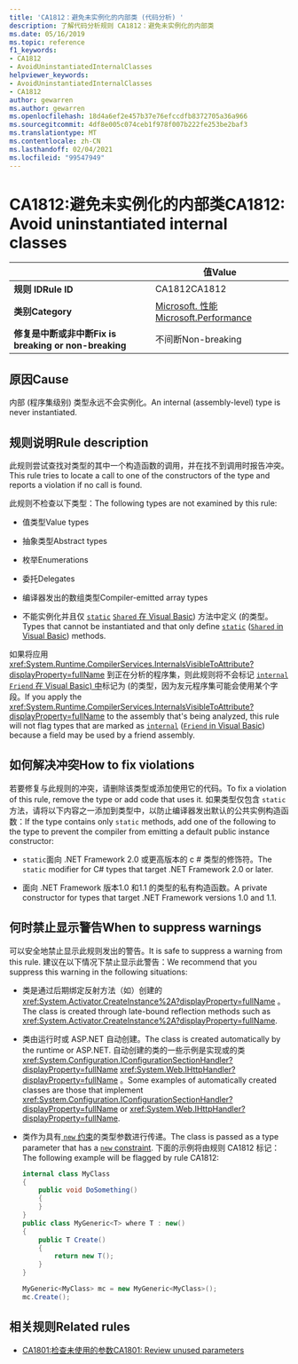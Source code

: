 ```yaml
---
title: 'CA1812：避免未实例化的内部类 (代码分析) '
description: 了解代码分析规则 CA1812：避免未实例化的内部类
ms.date: 05/16/2019
ms.topic: reference
f1_keywords:
- CA1812
- AvoidUninstantiatedInternalClasses
helpviewer_keywords:
- AvoidUninstantiatedInternalClasses
- CA1812
author: gewarren
ms.author: gewarren
ms.openlocfilehash: 18d4a6ef2e457b37e76efccdfb8372705a36a966
ms.sourcegitcommit: 4df8e005c074ceb1f978f007b222fe253be2baf3
ms.translationtype: MT
ms.contentlocale: zh-CN
ms.lasthandoff: 02/04/2021
ms.locfileid: "99547949"
---
```

# <a name="ca1812-avoid-uninstantiated-internal-classes"></a><span data-ttu-id="11ebf-103">CA1812:避免未实例化的内部类</span><span class="sxs-lookup"><span data-stu-id="11ebf-103">CA1812: Avoid uninstantiated internal classes</span></span>

| | <span data-ttu-id="11ebf-104">值</span><span class="sxs-lookup"><span data-stu-id="11ebf-104">Value</span></span> |
|-|-|
| <span data-ttu-id="11ebf-105">**规则 ID**</span><span class="sxs-lookup"><span data-stu-id="11ebf-105">**Rule ID**</span></span> |<span data-ttu-id="11ebf-106">CA1812</span><span class="sxs-lookup"><span data-stu-id="11ebf-106">CA1812</span></span>|
| <span data-ttu-id="11ebf-107">**类别**</span><span class="sxs-lookup"><span data-stu-id="11ebf-107">**Category**</span></span> |[<span data-ttu-id="11ebf-108">Microsoft. 性能</span><span class="sxs-lookup"><span data-stu-id="11ebf-108">Microsoft.Performance</span></span>](performance-warnings.md)|
| <span data-ttu-id="11ebf-109">**修复是中断或非中断**</span><span class="sxs-lookup"><span data-stu-id="11ebf-109">**Fix is breaking or non-breaking**</span></span> |<span data-ttu-id="11ebf-110">不间断</span><span class="sxs-lookup"><span data-stu-id="11ebf-110">Non-breaking</span></span>|

## <a name="cause"></a><span data-ttu-id="11ebf-111">原因</span><span class="sxs-lookup"><span data-stu-id="11ebf-111">Cause</span></span>

<span data-ttu-id="11ebf-112">内部 (程序集级别) 类型永远不会实例化。</span><span class="sxs-lookup"><span data-stu-id="11ebf-112">An internal (assembly-level) type is never instantiated.</span></span>

## <a name="rule-description"></a><span data-ttu-id="11ebf-113">规则说明</span><span class="sxs-lookup"><span data-stu-id="11ebf-113">Rule description</span></span>

<span data-ttu-id="11ebf-114">此规则尝试查找对类型的其中一个构造函数的调用，并在找不到调用时报告冲突。</span><span class="sxs-lookup"><span data-stu-id="11ebf-114">This rule tries to locate a call to one of the constructors of the type and reports a violation if no call is found.</span></span>

<span data-ttu-id="11ebf-115">此规则不检查以下类型：</span><span class="sxs-lookup"><span data-stu-id="11ebf-115">The following types are not examined by this rule:</span></span>

- <span data-ttu-id="11ebf-116">值类型</span><span class="sxs-lookup"><span data-stu-id="11ebf-116">Value types</span></span>

- <span data-ttu-id="11ebf-117">抽象类型</span><span class="sxs-lookup"><span data-stu-id="11ebf-117">Abstract types</span></span>

- <span data-ttu-id="11ebf-118">枚举</span><span class="sxs-lookup"><span data-stu-id="11ebf-118">Enumerations</span></span>

- <span data-ttu-id="11ebf-119">委托</span><span class="sxs-lookup"><span data-stu-id="11ebf-119">Delegates</span></span>

- <span data-ttu-id="11ebf-120">编译器发出的数组类型</span><span class="sxs-lookup"><span data-stu-id="11ebf-120">Compiler-emitted array types</span></span>

- <span data-ttu-id="11ebf-121">不能实例化并且仅 [`static`](../../../csharp/language-reference/keywords/static.md) [ `Shared` 在 Visual Basic](../../../visual-basic/language-reference/modifiers/shared.md)) 方法中定义 (的类型。</span><span class="sxs-lookup"><span data-stu-id="11ebf-121">Types that cannot be instantiated and that only define [`static`](../../../csharp/language-reference/keywords/static.md) ([`Shared` in Visual Basic](../../../visual-basic/language-reference/modifiers/shared.md)) methods.</span></span>

<span data-ttu-id="11ebf-122">如果将应用 <xref:System.Runtime.CompilerServices.InternalsVisibleToAttribute?displayProperty=fullName> 到正在分析的程序集，则此规则将不会标记 [`internal`](../../../csharp/language-reference/keywords/internal.md) [ `Friend` 在 Visual Basic) 中](../../../visual-basic/language-reference/modifiers/friend.md)标记为 (的类型，因为友元程序集可能会使用某个字段。</span><span class="sxs-lookup"><span data-stu-id="11ebf-122">If you apply the <xref:System.Runtime.CompilerServices.InternalsVisibleToAttribute?displayProperty=fullName> to the assembly that's being analyzed, this rule will not flag types that are marked as [`internal`](../../../csharp/language-reference/keywords/internal.md) ([`Friend` in Visual Basic](../../../visual-basic/language-reference/modifiers/friend.md)) because a field may be used by a friend assembly.</span></span>

## <a name="how-to-fix-violations"></a><span data-ttu-id="11ebf-123">如何解决冲突</span><span class="sxs-lookup"><span data-stu-id="11ebf-123">How to fix violations</span></span>

<span data-ttu-id="11ebf-124">若要修复与此规则的冲突，请删除该类型或添加使用它的代码。</span><span class="sxs-lookup"><span data-stu-id="11ebf-124">To fix a violation of this rule, remove the type or add code that uses it.</span></span> <span data-ttu-id="11ebf-125">如果类型仅包含 `static` 方法，请将以下内容之一添加到类型中，以防止编译器发出默认的公共实例构造函数：</span><span class="sxs-lookup"><span data-stu-id="11ebf-125">If the type contains only `static` methods, add one of the following to the type to prevent the compiler from emitting a default public instance constructor:</span></span>

- <span data-ttu-id="11ebf-126">`static`面向 .NET Framework 2.0 或更高版本的 c # 类型的修饰符。</span><span class="sxs-lookup"><span data-stu-id="11ebf-126">The `static` modifier for C# types that target .NET Framework 2.0 or later.</span></span>

- <span data-ttu-id="11ebf-127">面向 .NET Framework 版本1.0 和1.1 的类型的私有构造函数。</span><span class="sxs-lookup"><span data-stu-id="11ebf-127">A private constructor for types that target .NET Framework versions 1.0 and 1.1.</span></span>

## <a name="when-to-suppress-warnings"></a><span data-ttu-id="11ebf-128">何时禁止显示警告</span><span class="sxs-lookup"><span data-stu-id="11ebf-128">When to suppress warnings</span></span>

<span data-ttu-id="11ebf-129">可以安全地禁止显示此规则发出的警告。</span><span class="sxs-lookup"><span data-stu-id="11ebf-129">It is safe to suppress a warning from this rule.</span></span> <span data-ttu-id="11ebf-130">建议在以下情况下禁止显示此警告：</span><span class="sxs-lookup"><span data-stu-id="11ebf-130">We recommend that you suppress this warning in the following situations:</span></span>

- <span data-ttu-id="11ebf-131">类是通过后期绑定反射方法（如）创建的 <xref:System.Activator.CreateInstance%2A?displayProperty=fullName> 。</span><span class="sxs-lookup"><span data-stu-id="11ebf-131">The class is created through late-bound reflection methods such as <xref:System.Activator.CreateInstance%2A?displayProperty=fullName>.</span></span>

- <span data-ttu-id="11ebf-132">类由运行时或 ASP.NET 自动创建。</span><span class="sxs-lookup"><span data-stu-id="11ebf-132">The class is created automatically by the runtime or ASP.NET.</span></span> <span data-ttu-id="11ebf-133">自动创建的类的一些示例是实现或的类 <xref:System.Configuration.IConfigurationSectionHandler?displayProperty=fullName> <xref:System.Web.IHttpHandler?displayProperty=fullName> 。</span><span class="sxs-lookup"><span data-stu-id="11ebf-133">Some examples of automatically created classes are those that implement <xref:System.Configuration.IConfigurationSectionHandler?displayProperty=fullName> or <xref:System.Web.IHttpHandler?displayProperty=fullName>.</span></span>

- <span data-ttu-id="11ebf-134">类作为具有[ `new` 约束](../../../csharp/language-reference/keywords/new-constraint.md)的类型参数进行传递。</span><span class="sxs-lookup"><span data-stu-id="11ebf-134">The class is passed as a type parameter that has a [`new` constraint](../../../csharp/language-reference/keywords/new-constraint.md).</span></span> <span data-ttu-id="11ebf-135">下面的示例将由规则 CA1812 标记：</span><span class="sxs-lookup"><span data-stu-id="11ebf-135">The following example will be flagged by rule CA1812:</span></span>

    ```csharp
    internal class MyClass
    {
        public void DoSomething()
        {
        }
    }
    public class MyGeneric<T> where T : new()
    {
        public T Create()
        {
            return new T();
        }
    }

    MyGeneric<MyClass> mc = new MyGeneric<MyClass>();
    mc.Create();
    ```

## <a name="related-rules"></a><span data-ttu-id="11ebf-136">相关规则</span><span class="sxs-lookup"><span data-stu-id="11ebf-136">Related rules</span></span>

- [<span data-ttu-id="11ebf-137">CA1801:检查未使用的参数</span><span class="sxs-lookup"><span data-stu-id="11ebf-137">CA1801: Review unused parameters</span></span>](ca1801.md)
